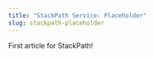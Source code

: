 ```yaml
---
title: "StackPath Service: Placeholder"
slug: stackpath-placeholder
---
```



First article for StackPath!
